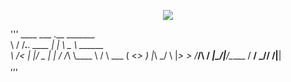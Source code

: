 <p align="center"> <img src="https://readme-typing-svg.herokuapp.com?lines=Welcome+to+the+Terminal,+Xyol0p...;Ethical+Hacker+in+training...;Dark+Theme+Lover+%7C+Open+Source+Junkie;&center=true&width=500&height=45&color=00FF00&vCenter=true&size=18"> </p>

 ''' ____  ___             .__  _______          
     \   \/  /___.__. ____ |  | \   _  \ ______  
      \     /<   |  |/  _ \|  | /  /_\  \\____ \ 
      /     \ \___  (  <_> )  |_\  \_/   \  |_> >
     /___/\  \/ ____|\____/|____/\_____  /   __/ 
            \_/\/                       \/|__|    
                                                ,,,
